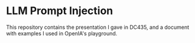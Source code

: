 # LLM Prompt Injection

This repository contains the presentation I gave in DC435, and a document with examples I used in OpenIA's playground.
